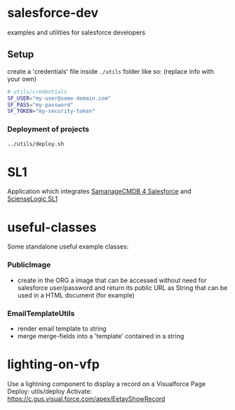 # salesforce-dev
examples and utilities for salesforce developers

## Setup

create a 'credentials' file inside ```./utils``` folder like so: (replace info with your own)
```bash
# utils/credentials
SF_USER="my-user@some-domain.com"
SF_PASS="my-password"
SF_TOKEN="my-security-token"
```

### Deployment of projects
```bash
../utils/deploy.sh
```

# SL1

Application which integrates [SamanageCMDB 4 Salesforce](https://appexchange.salesforce.com/appxListingDetail?listingId=a0N300000016Yr6EAE) and [ScienseLogic SL1](https://sciencelogic.com/sl1/platform)

# useful-classes

Some standalone useful example classes:

### PublicImage
* create in the ORG a image that can be accessed without need for salesforce user/password and return its public URL as String that can be used in a HTML document (for example)

### EmailTemplateUtils
* render email template to string
* merge merge-fields into a 'template' contained in a string

# lighting-on-vfp
Use a lightning component to display a record on a Visualforce Page
Deploy: utils/deploy
Activate: https://c.gus.visual.force.com/apex/EetayShowRecord
